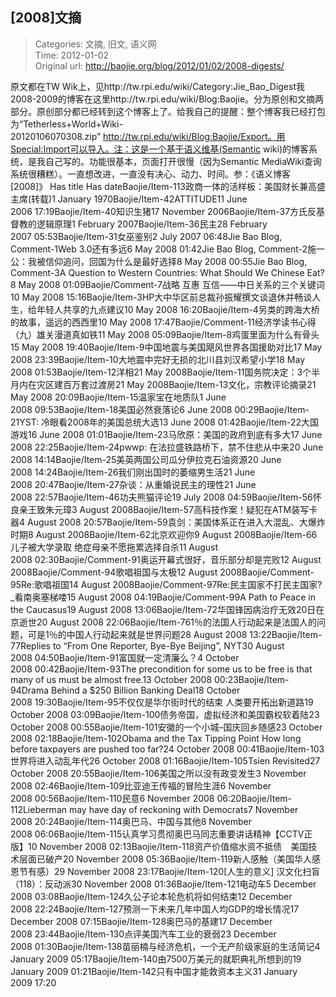 [2008]文摘
---
    
> Categories: 文摘, 旧文, 语义网  
> Time: 2012-01-02  
> Original url: <http://baojie.org/blog/2012/01/02/2008-digests/>
    
原文都在TW Wik上，见http://tw.rpi.edu/wiki/Category:Jie_Bao_Digest我2008-2009的博客在这里http://tw.rpi.edu/wiki/Blog:Baojie。分为原创和文摘两部分。原创部分都已经转到这个博客上了。给我自己的提醒：整个博客我已经打包为“Tetherless+World+Wiki-20120106070308.zip” http://tw.rpi.edu/wiki/Blog:Baojie/Export。用Special:Import可以导入。注：这是一个基于语义维基(Semantic wiki)的博客系统，是我自己写的。功能很基本，页面打开很慢（因为Semantic MediaWiki查询系统很糟糕）。一直想改进，一直没有决心、动力、时间。参：《语义博客[2008]》 Has title Has dateBaojie/Item-113政商一体的活样板：美国财长兼高盛主席(转载)1 January 1970Baojie/Item-42ATTITUDE11 June 2006 17:19Baojie/Item-40知识生猪17 November 2006Baojie/Item-37方氏反基督教的逻辑原理1 February 2007Baojie/Item-36民主28 February 2007 05:53Baojie/Item-31女巫鉴别2 July 2007 06:48Jie Bao Blog, Comment-1Web 3.0还有多远6 May 2008 01:42Jie Bao Blog, Comment-2施一公：我被信仰追问，回国为什么是最好选择8 May 2008 00:55Jie Bao Blog, Comment-3A Question to Western Countries: What Should We Chinese Eat?8 May 2008 01:09Baojie/Comment-7战略 互惠 互信——中日关系的三个关键词10 May 2008 15:16Baojie/Item-3HP大中华区前总裁孙振耀撰文谈退休并畅谈人生，给年轻人共享的九点建议10 May 2008 16:20Baojie/Item-4另类的跨海大桥的故事，遥远的西西里10 May 2008 17:47Baojie/Comment-11经济学读书心得（九）雄关漫道真如铁11 May 2008 05:09Baojie/Item-8鸡蛋里面为什么有骨头15 May 2008 19:40Baojie/Item-9中国地震与美国飓风世界各国援助对比17 May 2008 23:39Baojie/Item-10大地震中完好无损的北川县刘汉希望小学18 May 2008 01:53Baojie/Item-12洋相21 May 2008Baojie/Item-11国务院决定：3个半月内在灾区建百万套过渡房21 May 2008Baojie/Item-13文化，宗教评论摘录21 May 2008 20:09Baojie/Item-15温家宝在地质队1 June 2008 09:53Baojie/Item-18美国必然衰落论6 June 2008 00:29Baojie/Item-21YST: 冷眼看2008年的美国总统大选13 June 2008 01:42Baojie/Item-22大国游戏16 June 2008 01:01Baojie/Item-23马欣原：美国的政府到底有多大17 June 2008 22:25Baojie/Item-24pwwp: 在法拉盛铁路桥下，禁不住悲从中来20 June 2008 14:14Baojie/Item-25美英两国公司瓜分伊拉克石油资源20 June 2008 14:24Baojie/Item-26我们刚出国时的萎缩男生活21 June 2008 20:47Baojie/Item-27杂谈：从重婚说民主的理性21 June 2008 22:57Baojie/Item-46功夫熊猫评论19 July 2008 04:59Baojie/Item-56怀良亲王致朱元璋3 August 2008Baojie/Item-57高科技作案！疑犯在ATM装写卡器4 August 2008 20:57Baojie/Item-59袁剑：美国体系正在进入大混乱、大爆炸时期8 August 2008Baojie/Item-62北京欢迎你9 August 2008Baojie/Item-66儿子被大学录取 绝症母亲不愿拖累选择自杀11 August 2008 02:30Baojie/Comment-91奥运开幕式很好，音乐部分却是完败12 August 2008Baojie/Comment-94歌唱祖国与太极12 August 2008Baojie/Comment-95Re:歌唱祖国14 August 2008Baojie/Comment-97Re:民主国家不打民主国家?_看南奥塞梯喽15 August 2008 04:19Baojie/Comment-99A Path to Peace in the Caucasus19 August 2008 13:06Baojie/Item-72华国锋因病治疗无效20日在京逝世20 August 2008 22:06Baojie/Item-761％的法国人行动起来是法国人的问题，可是1％的中国人行动起来就是世界问题28 August 2008 13:22Baojie/Item-77Replies to “From One Reporter, Bye-Bye Beijing”, NYT30 August 2008 04:50Baojie/Item-91富国就一定清廉么？4 October 2008 00:42Baojie/Item-93The precondition for some us to be free is that many of us must be almost free.13 October 2008 00:23Baojie/Item-94Drama Behind a $250 Billion Banking Deal18 October 2008 19:30Baojie/Item-95不仅仅是华尔街时代的结束 人类要开拓出新道路19 October 2008 03:09Baojie/Item-100债务帝国，虚拟经济和美国霸权软着陆23 October 2008 00:55Baojie/Item-101安徽的一个小城–国庆回乡随感23 October 2008 02:18Baojie/Item-102Obama and the Tax Tipping Point How long before taxpayers are pushed too far?24 October 2008 00:41Baojie/Item-103世界将进入动乱年代26 October 2008 01:16Baojie/Item-105Tsien Revisited27 October 2008 20:55Baojie/Item-106美国之所以没有政变发生3 November 2008 02:46Baojie/Item-109比亚迪王传福的冒险生涯6 November 2008 00:56Baojie/Item-110民意6 November 2008 06:20Baojie/Item-112Lieberman may have day of reckoning with Democrats7 November 2008 20:24Baojie/Item-114奥巴马、中国与其他8 November 2008 06:06Baojie/Item-115认真学习贯彻奥巴马同志重要讲话精神【CCTV正版】10 November 2008 02:13Baojie/Item-118资产价值缩水资不抵债　美国技术层面已破产20 November 2008 05:36Baojie/Item-119新人感触（美国华人感恩节有感）29 November 2008 23:17Baojie/Item-120[人生的意义] 汉文化扫盲（118）：反动派30 November 2008 01:36Baojie/Item-121电动车5 December 2008 03:08Baojie/Item-124久公子论本轮危机将如何结束12 December 2008 22:24Baojie/Item-127预测一下未来几年中国人均GDP的增长情况17 December 2008 07:15Baojie/Item-128奥巴马的基建17 December 2008 23:44Baojie/Item-130点评美国汽车工业的衰弱23 December 2008 01:30Baojie/Item-138苗丽楠与经济危机，一个无产阶级家庭的生活简记4 January 2009 05:17Baojie/Item-140由7500万美元的就职典礼所想到的19 January 2009 01:21Baojie/Item-142只有中国才能救资本主义31 January 2009 17:20     
    